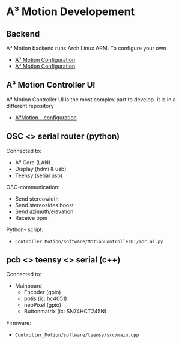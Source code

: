 # A³ Motion Developement
## Backend
A³ Motion backend runs Arch Linux ARM. To configure your own
- [A³ Motion Configuration](https://doc.a3-audio.com/Ambijockey/doc/configuration/moc.html) 
- [A³ Motion Configuration](https://doc.a3-audio.com/Ambijockey/doc/assembly/moc.html) 

## A³ Motion Controller UI
A³ Motion Controller UI is the most complex part to develop. It is in a different repository
- [A³Motion - configuration](https://doc.a3-audio.com/configuration/moc.html)

## OSC <> serial router (python)
Connected to:
- A³ Core (LAN)
- Display (hdmi & usb)
- Teensy (serial usb)

OSC-communication:
- Send stereowidth
- Send stereosides boost
- Send azimuth/elevation
- Receive bpm

Python- script:
- ```Controller_Motion/software/MotionControllerUI/moc_ui.py```

## pcb <> teensy <> serial (c++)
Connected to:
- Mainboard
	- Encoder (gpio)
	- potis (ic: hc4051)
	- neoPixel (gpio)
	- Buttonmatrix (ic: SN74HCT245N)

Firmware:
- ```Controller_Motion/software/teensy/src/main.cpp```
